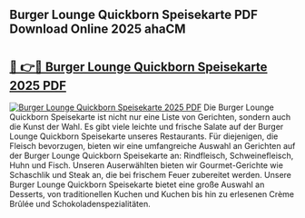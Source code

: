 ## Burger Lounge Quickborn Speisekarte PDF Download Online 2025 ahaCM

# <h2><a href="http://gcah7a.nevu.top/?p=Burger+Lounge+Quickborn+Speisekarte">🔗 👉🔴 Burger Lounge Quickborn Speisekarte 2025 PDF</a></h2>

[![Burger Lounge Quickborn Speisekarte 2025 PDF](https://i.imgur.com/dBaPXMq.png)](http://gcah7a.nevu.top/?p=Burger+Lounge+Quickborn+Speisekarte)
Die Burger Lounge Quickborn Speisekarte ist nicht nur eine Liste von Gerichten, sondern auch die Kunst der Wahl. Es gibt viele leichte und frische Salate auf der Burger Lounge Quickborn Speisekarte unseres Restaurants. Für diejenigen, die Fleisch bevorzugen, bieten wir eine umfangreiche Auswahl an Gerichten auf der Burger Lounge Quickborn Speisekarte an: Rindfleisch, Schweinefleisch, Huhn und Fisch. Unseren Auserwählten bieten wir Gourmet-Gerichte wie Schaschlik und Steak an, die bei frischem Feuer zubereitet werden. Unsere Burger Lounge Quickborn Speisekarte bietet eine große Auswahl an Desserts, von traditionellen Kuchen und Kuchen bis hin zu erlesenen Crème Brûlée und Schokoladenspezialitäten.
